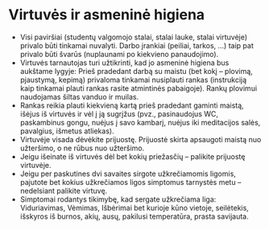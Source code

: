 # Virtuvės ir asmeninė higiena

- Visi paviršiai (studentų valgomojo stalai, stalai lauke, stalai virtuvėje) privalo būti tinkamai nuvalyti. Darbo įrankiai (peiliai, tarkos, ...) taip pat privalo būti švarūs (nuplaunami po kiekvieno panaudojimo).
- Virtuvės tarnautojas turi užtikrinti, kad jo asmeninė higiena bus aukštame lygyje: Prieš pradedant darbą su maistu (bet kokį – plovimą, pjaustymą, kepimą) privaloma tinkamai nusiplauti rankas (instrukciją kaip tinkamai plauti rankas rasite atmintinės pabaigoje). Rankų plovimui naudojamas šiltas vanduo ir muilas.
- Rankas reikia plauti kiekvieną kartą prieš pradedant gaminti maistą, išėjus iš virtuvės ir vėl į ją sugrįžus (pvz., pasinaudojus WC, paskambinus gongu, nuėjus į savo kambarį, nuėjus iki meditacijos salės, pavalgius, išmetus atliekas).
- Virtuvėje visada dėvėkite prijuostę. Prijuostė skirta apsaugoti maistą nuo užteršimo, o ne rūbus nuo užteršimo.
- Jeigu išeinate iš virtuvės dėl bet kokių priežasčių – palikite prijuostę virtuvėje.
- Jeigu per paskutines dvi savaites sirgote užkrečiamomis ligomis, pajutote bet kokius užkrečiamos ligos simptomus tarnystės metu – nedelsiant palikite virtuvę.
- Simptomai rodantys tikimybę, kad sergate užkrečiama liga: Viduriavimas, Vėmimas, Išbėrimai bet kurioje kūno vietoje, seilėtekis, išskyros iš burnos, akių, ausų, pakilusi temperatūra, prasta savijauta.
